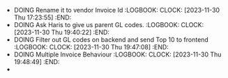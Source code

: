 - DOING Rename it to vendor Invoice Id
  :LOGBOOK:
  CLOCK: [2023-11-30 Thu 17:23:55]
  :END:
- DOING Ask Haris to give us parent GL codes.
  :LOGBOOK:
  CLOCK: [2023-11-30 Thu 19:40:22]
  :END:
- DOING Filter out GL codes on backend and send Top 10 to frontend
  :LOGBOOK:
  CLOCK: [2023-11-30 Thu 19:47:08]
  :END:
- DOING Multiple Invoice Behaviour
  :LOGBOOK:
  CLOCK: [2023-11-30 Thu 19:48:49]
  :END:
-